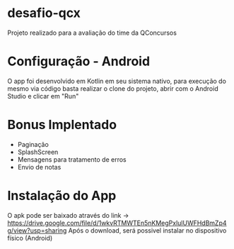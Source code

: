 # desafio-qcx
Projeto realizado para a avaliação do time da QConcursos

# Configuração - Android
O app foi desenvolvido em Kotlin em seu sistema nativo, para execução do mesmo via código basta realizar o clone do projeto, abrir com o Android Studio e clicar em "Run"

# Bonus Implentado
- Paginação
- SplashScreen
- Mensagens para tratamento de erros
- Envio de notas

# Instalação do App
O apk pode ser baixado através do link -> https://drive.google.com/file/d/1wkvRTMWTEn5nKMegPxlulUWFHdBmZp4g/view?usp=sharing
Após o download, será possivel instalar no dispositivo físico (Android)

